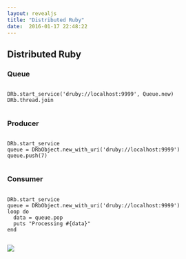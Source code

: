 ```yaml
---
layout: revealjs
title: "Distributed Ruby"
date:  2016-01-17 22:48:22
---
```


<section>
  <h2 class='color-red'>Distributed Ruby</h2>
</section>

<section>
  <h3>Queue</h3>
  <pre><code class="ruby">
DRb.start_service('druby://localhost:9999', Queue.new)
DRb.thread.join
  </code></pre>
</section>

<section>
  <h3>Producer</h3>
  <pre><code class="ruby">
DRb.start_service
queue = DRbObject.new_with_uri('druby://localhost:9999')
queue.push(7)
  </code></pre>
</section>

<section>
  <h3>Consumer</h3>
  <pre><code class="ruby">
DRb.start_service
queue = DRbObject.new_with_uri('druby://localhost:9999')
loop do
  data = queue.pop
  puts "Processing #{data}"
end
  </code></pre>
</section>

<section>
  <img src="https://dl.dropboxusercontent.com/u/13430809/assets/slides.nithinbekal.com/tmux-vim/slide-7.jpg" />
</section>
